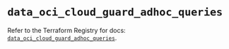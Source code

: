 # `data_oci_cloud_guard_adhoc_queries`

Refer to the Terraform Registry for docs: [`data_oci_cloud_guard_adhoc_queries`](https://registry.terraform.io/providers/oracle/oci/6.18.0/docs/data-sources/cloud_guard_adhoc_queries).
